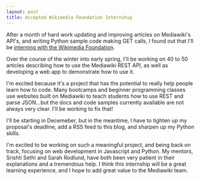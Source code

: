 ```yaml
---
layout: post
title: Accepted Wikimedia Foundation Internship
---
```


After a month of hard work updating and improving articles on Mediawiki's API's, and writing Python sample code making GET calls, I found out that I'll be [interning with the Wikimedia Foundation](https://twitter.com/Wikimedia/status/1063552591701848064). 

Over the course of the winter into early spring, I'll be working on 40 to 50 articles describing how to use the Mediawiki REST API, as well as developing a web app to demonstrate how to use it. 

I'm excited because it's a project that has the potential to really help people learn how to code. Many bootcamps and beginner programming classes use websites built on Mediawiki to teach students how to use REST and parse JSON...but the docs and code samples currently available are not always very clear. I'll be working to fix that! 

I'll be starting in Decemeber, but in the meantime, I have to tighten up my proposal's deadline, add a RSS feed to this blog, and sharpen up my Python skills. 

I'm excited to be working on such a meaningful project, and being back on track, focusing on web development in Javascript and Python. My mentors, Srishti Sethi and Sarah Rodlund, have both been very patient in their explanations and a tremendous help. I think this internship will be a great learning experience, and I hope to add great value to the Mediawiki team.
